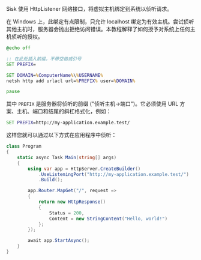 Sisk 使用 HttpListener 网络接口，将虚拟主机绑定到系统以侦听请求。

在 Windows 上，此绑定有点限制，只允许 localhost 绑定为有效主机。尝试侦听其他主机时，服务器会抛出拒绝访问错误。本教程解释了如何授予对系统上任何主机侦听的授权。

```bat
@echo off

:: 在此处插入前缀，不带空格或引号
SET PREFIX=

SET DOMAIN=%ComputerName%\%USERNAME%
netsh http add urlacl url=%PREFIX% user=%DOMAIN%

pause
```

其中 `PREFIX` 是服务器将侦听的前缀 ("侦听主机->端口")。它必须使用 URL 方案、主机、端口和结尾的斜杠格式化，例如：

```bat
SET PREFIX=http://my-application.example.test/
```

这样您就可以通过以下方式在应用程序中侦听：

```csharp
class Program
{
    static async Task Main(string[] args)
    {
        using var app = HttpServer.CreateBuilder()
            .UseListeningPort("http://my-application.example.test/")
            .Build();

        app.Router.MapGet("/", request =>
        {
            return new HttpResponse()
            {
                Status = 200,
                Content = new StringContent("Hello, world!")
            };
        });

        await app.StartAsync();
    }
}
```